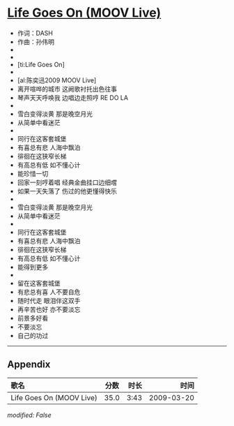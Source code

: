 # [Life Goes On (MOOV Live)](https://music.163.com/song?id=33418341)

* 作词：DASH
* 作曲：孙伟明
*
*
* [ti:Life Goes On]
* 
* [al:陈奕迅2009 MOOV Live]
* 离开喧哗的城市 这阙歌衬托出色往事
* 琴声天天呼唤我 边唱边走照哼 RE DO LA
* 
* 雪白变得淡黄 那是晚空月光
* 从简单中看迷茫
* 
* 同行在这客套城堡
* 有喜总有悲 人海中飘泊
* 徘徊在这狭窄长梯
* 有高总有低 如不懂心计
* 能珍惜一切
* 回家一刻哼着唱 经典金曲挂口边细嚐
* 如果一天失落了 伤过的他更懂得快乐
* 
* 雪白变得淡黄 那是晚空月光
* 从简单中看迷茫
* 
* 同行在这客套城堡
* 有喜总有悲 人海中飘泊
* 徘徊在这狭窄长梯
* 有高总有低 如不懂心计
* 能得到更多
* 
* 留在这客套城堡
* 有悲总有喜 人不要自危
* 随时代走 眼泪伴这双手
* 再辛苦也好 亦不要淡忘
* 前景多好看
* 不要淡忘
* 自己的功过


---

## Appendix

|歌名|分数|时长|时间|
|:---|:---:|---:|---:|
|Life Goes On (MOOV Live)|35.0|3:43|2009-03-20

*modified: False*